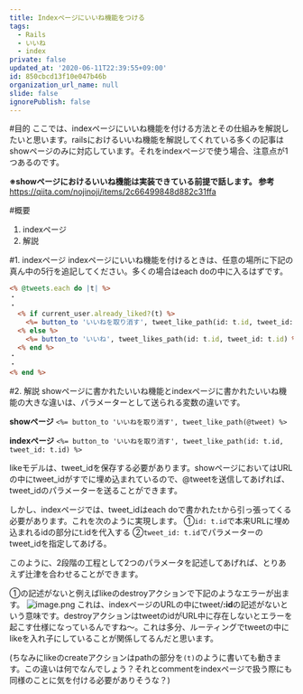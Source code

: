 ```yaml
---
title: Indexページにいいね機能をつける
tags:
  - Rails
  - いいね
  - index
private: false
updated_at: '2020-06-11T22:39:55+09:00'
id: 850cbcd13f10e047b46b
organization_url_name: null
slide: false
ignorePublish: false
---
```

#目的
ここでは、indexページにいいね機能を付ける方法とその仕組みを解説したいと思います。railsにおけるいいね機能を解説してくれている多くの記事はshowページのみに対応しています。それをindexページで使う場合、注意点が1つあるのです。

**※showページにおけるいいね機能は実装できている前提で話します。
参考**
https://qiita.com/nojinoji/items/2c66499848d882c31ffa

#概要
1. indexページ
2. 解説

#1. indexページ
indexページにいいね機能を付けるときは、任意の場所に下記の真ん中の5行を追記してください。多くの場合はeach doの中に入るはずです。

```views/tweets/index.html.erb
<% @tweets.each do |t| %>
・
・
  <% if current_user.already_liked?(t) %>
    <%= button_to 'いいねを取り消す', tweet_like_path(id: t.id, tweet_id: t.id), method: :delete %>
  <% else %>
    <%= button_to 'いいね', tweet_likes_path(id: t.id, tweet_id: t.id) %>
  <% end %>
・
・
<% end %>
```

#2. 解説
showページに書かれたいいね機能とindexページに書かれたいいね機能の大きな違いは、パラメーターとして送られる変数の違いです。

**showページ**
```<%= button_to 'いいねを取り消す', tweet_like_path(@tweet) %>```

**indexページ**
```<%= button_to 'いいねを取り消す', tweet_like_path(id: t.id, tweet_id: t.id) %>```

likeモデルは、tweet_idを保存する必要があります。showページにおいてはURLの中にtweet_idがすでに埋め込まれているので、@tweetを送信してあげれば、tweet_idのパラメーターを送ることができます。

しかし、indexページでは、tweet_idはeach doで書かれた```t```から引っ張ってくる必要があります。これを次のように実現します。
①```id: t.id```で本来URLに埋め込まれるidの部分にt.idを代入する
②```tweet_id: t.id```でパラメーターのtweet_idを指定してあげる。

このように、2段階の工程として2つのパラメータを記述してあげれば、とりあえず辻津を合わせることができます。

①の記述がないと例えばlikeのdestroyアクションで下記のようなエラーが出ます。
![image.png](https://qiita-image-store.s3.ap-northeast-1.amazonaws.com/0/614347/c634d3a1-f71c-fada-0975-c893e8a3798c.png)
これは、indexページのURLの中にtweet/**:id**の記述がないという意味です。destroyアクションはtweetのidがURL中に存在しないとエラーを起こす仕様になっているんですね～。これは多分、ルーティングでtweetの中にlikeを入れ子にしていることが関係してるんだと思います。

(ちなみにlikeのcreateアクションはpathの部分を```(t)```のように書いても動きます。この違いは何でなんでしょう？それとcommentをindexページで扱う際にも同様のことに気を付ける必要がありそうな？)
